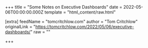 
+++
title = "Some Notes on Executive Dashboards"
date = 2022-05-06T00:00:00.000Z
template = "html_content/raw.html"

[extra]
feedName = "tomcritchlow.com"
author = "Tom Critchlow"
originalLink = "https://tomcritchlow.com/2022/05/06/executive-dashboards/"
raw = ""

+++

